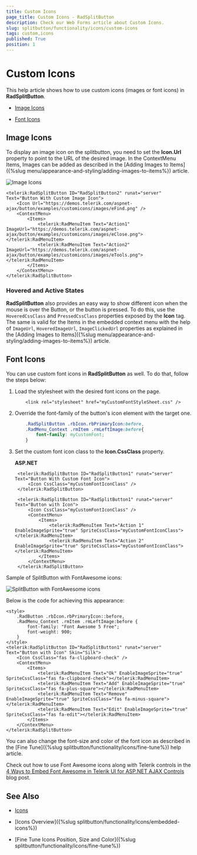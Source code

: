 ```yaml
---
title: Custom Icons
page_title: Custom Icons - RadSplitButton
description: Check our Web Forms article about Custom Icons.
slug: splitbutton/functionality/icons/custom-icons
tags: custom,icons
published: True
position: 1
---
```


# Custom Icons

This help article shows how to use custom icons (images or font icons) in **RadSplitButton**.

* [Image Icons](#image-icons)

* [Font Icons](#font-icons)

## Image Icons

To display an image icon on the splitbutton, you need to set the **Icon.Url** property to point to the URL of the desired image. In the ContextMenu Items, Images can be added as described in the [Adding Images to Items]({%slug menu/appearance-and-styling/adding-images-to-items%}) article.

![Image Icons](images/custom-icons-images.png)

````ASPX
<telerik:RadSplitButton ID="RadSplitButton2" runat="server" Text="Button With Custom Image Icon">
    <Icon Url="https://demos.telerik.com/aspnet-ajax/button/examples/customicons/images/eFind.png" />
    <ContextMenu>
        <Items>
            <telerik:RadMenuItem Text="Action1" ImageUrl="https://demos.telerik.com/aspnet-ajax/button/examples/customicons/images/eClose.png"></telerik:RadMenuItem>
            <telerik:RadMenuItem Text="Action2" ImageUrl="https://demos.telerik.com/aspnet-ajax/button/examples/customicons/images/eTools.png"></telerik:RadMenuItem>
        </Items>
    </ContextMenu>
</telerik:RadSplitButton>
````

### Hovered and Active States

**RadSplitButton** also provides an easy way to show different icon when the mouse is over the Button, or the button is pressed. To do this, use the `HoveredCssClass` and `PressedCssClass` properties exposed by the **Icon** tag. The same is valid for the Items in the embedded context menu with the help of `ImageUrl`, `HoveredImageUrl`, `ImageClickedUrl` properties as explained in the [Adding Images to Items]({%slug menu/appearance-and-styling/adding-images-to-items%}) article.

## Font Icons

You can use custom font icons in **RadSplitButton** as well. To do that, follow the steps below:

1. Load the stylesheet with the desired font icons on the page.

	````ASPX
		<link rel="stylesheet" href="myCustomFontStyleSheet.css" />
    ````

1. Override the font-family of the button's icon element with the target one.

	````CSS
		.RadSplitButton .rbIcon.rbPrimaryIcon:before,
		.RadMenu_Context .rmItem .rmLeftImage:before{
			font-family: myCustomFont;
		}
    ````

1. Set the custom font icon class to the **Icon.CssClass** property.

	**ASP.NET**

		<telerik:RadSplitButton ID="RadSplitButton1" runat="server" Text="Button With Custom Font Icon">
			<Icon CssClass="myCustomFontIconClass" />
		</telerik:RadSplitButton>

		<telerik:RadSplitButton ID="RadSplitButton1" runat="server" Text="Button with Icon">
			<Icon CssClass="myCustomFontIconClass" />
			<ContextMenu>
				<Items>
					<telerik:RadMenuItem Text="Action 1" EnableImageSprite="true" SpriteCssClass="myCustomFontIconClass"></telerik:RadMenuItem>
					<telerik:RadMenuItem Text="Action 2" EnableImageSprite="true" SpriteCssClass="myCustomFontIconClass"></telerik:RadMenuItem>
				</Items>
			</ContextMenu>
		</telerik:RadSplitButton>

Sample of SplitButton with FontAwesome icons:

![SplitButton with FontAwesome icons](images/font-awesome.png)

Below is the code for achieving this appearance:

````ASPX
<style>
    .RadButton .rbIcon.rbPrimaryIcon::before,
    .RadMenu_Context .rmItem .rmLeftImage:before {
        font-family: "Font Awesome 5 Free";
        font-weight: 900;
    }
</style>
<telerik:RadSplitButton ID="RadSplitButton1" runat="server" Text="Button with Icon" Skin="Silk">
    <Icon CssClass="fas fa-clipboard-check" />
    <ContextMenu>
        <Items>
            <telerik:RadMenuItem Text="Ok" EnableImageSprite="true" SpriteCssClass="fas fa-clipboard-check"></telerik:RadMenuItem>
            <telerik:RadMenuItem Text="Add" EnableImageSprite="true" SpriteCssClass="fas fa-plus-square"></telerik:RadMenuItem>
            <telerik:RadMenuItem Text="Remove" EnableImageSprite="true" SpriteCssClass="fas fa-minus-square"></telerik:RadMenuItem>
            <telerik:RadMenuItem Text="Edit" EnableImageSprite="true" SpriteCssClass="fas fa-edit"></telerik:RadMenuItem>
        </Items>
    </ContextMenu>
</telerik:RadSplitButton>
````

You can also change the font-size and color of the font icon as described in the [Fine Tune]({%slug splitbutton/functionality/icons/fine-tune%}) help article.

Check out how to use Font Awesome icons along with Telerik controls in the [4 Ways to Embed Font Awesome in Telerik UI for ASP.NET AJAX Controls](https://www.telerik.com/blogs/4-ways-embed-font-awesome-telerik-ui-for-asp-dotnet-ajax) blog post.

## See Also

 * [Icons](https://demos.telerik.com/aspnet-ajax/splitbutton/functionality/icons/defaultcs.aspx)
 
 * [Icons Overview]({%slug splitbutton/functionality/icons/embedded-icons%})
 
 * [Fine Tune Icons Position, Size and Color]({%slug splitbutton/functionality/icons/fine-tune%})
 
 
